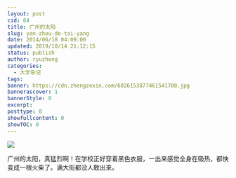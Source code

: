 ```yaml
---
layout: post
cid: 64
title: 广州的太阳
slug: yan-zhou-de-tai-yang
date: 2014/06/18 04:09:00
updated: 2019/10/14 21:12:15
status: publish
author: ryuzheng
categories: 
  - 大学杂记
tags: 
banner: https://cdn.zhengzexin.com/6026153877461541700.jpg
bannerascover: 1
bannerStyle: 0
excerpt: 
posttype: 0
showfullcontent: 0
showTOC: 0
---
```



![](https://cdn.zhengzexin.com/6026153877461541700.jpg)

广州的太阳，真猛烈啊！在学校正好穿着黑色衣服，一出来感觉全身在吸热，都快变成一根火柴了。满大街都没人敢出来。